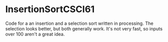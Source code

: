 # InsertionSortCSCI61
Code for a an insertion and a selection sort written in processing. The selection looks better, but both generally work. It's not very fast, so inputs over 100 aren't a great idea.
